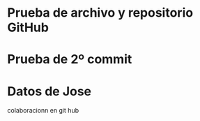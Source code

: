 # Prueba de archivo y repositorio GitHub

# Prueba de 2º commit

# Datos de Jose

colaboracionn en git hub